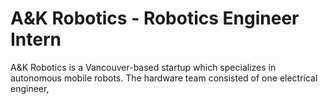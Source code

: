 # A&K Robotics - Robotics Engineer Intern

A&K Robotics is a Vancouver-based startup which specializes in autonomous mobile robots. The hardware team consisted of one electrical engineer, 
